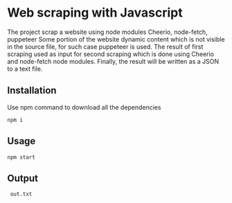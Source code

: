 # Web scraping with Javascript

The project scrap a website using node modules Cheerio, node-fetch, puppeteer
Some portion of the website dynamic content which is not visible in the source file, for such case puppeteer is used. The result of first scraping used as input for second scraping which is done using Cheerio and node-fetch node modules. Finally, the result will be written as a JSON to a text file.

## Installation

Use npm command to download all the dependencies 

```npm
npm i 
```

## Usage

```npm
npm start

```
## Output
```html
 out.txt
```
